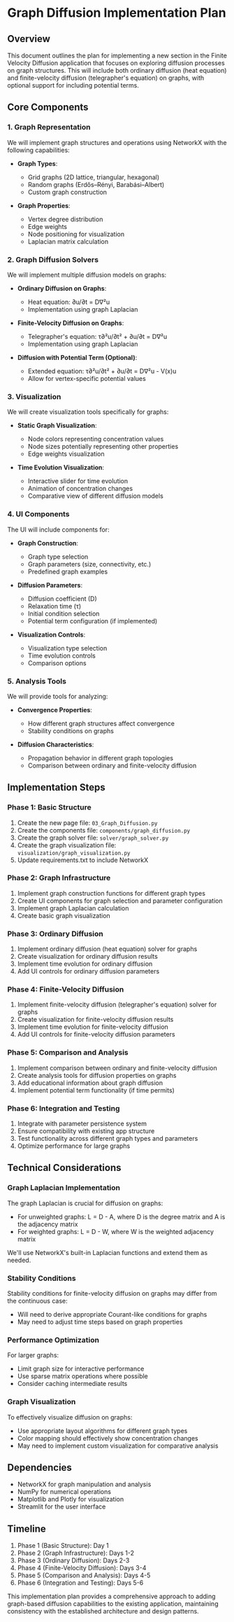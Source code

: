 # Graph Diffusion Implementation Plan

## Overview

This document outlines the plan for implementing a new section in the Finite Velocity Diffusion application that focuses on exploring diffusion processes on graph structures. This will include both ordinary diffusion (heat equation) and finite-velocity diffusion (telegrapher's equation) on graphs, with optional support for including potential terms.

## Core Components

### 1. Graph Representation

We will implement graph structures and operations using NetworkX with the following capabilities:

- **Graph Types**:
  - Grid graphs (2D lattice, triangular, hexagonal)
  - Random graphs (Erdős–Rényi, Barabási–Albert)
  - Custom graph construction
  
- **Graph Properties**:
  - Vertex degree distribution
  - Edge weights
  - Node positioning for visualization
  - Laplacian matrix calculation

### 2. Graph Diffusion Solvers

We will implement multiple diffusion models on graphs:

- **Ordinary Diffusion on Graphs**:
  - Heat equation: ∂u/∂t = D∇²u
  - Implementation using graph Laplacian

- **Finite-Velocity Diffusion on Graphs**:
  - Telegrapher's equation: τ∂²u/∂t² + ∂u/∂t = D∇²u
  - Implementation using graph Laplacian

- **Diffusion with Potential Term (Optional)**:
  - Extended equation: τ∂²u/∂t² + ∂u/∂t = D∇²u - V(x)u
  - Allow for vertex-specific potential values

### 3. Visualization

We will create visualization tools specifically for graphs:

- **Static Graph Visualization**:
  - Node colors representing concentration values
  - Node sizes potentially representing other properties
  - Edge weights visualization

- **Time Evolution Visualization**:
  - Interactive slider for time evolution
  - Animation of concentration changes
  - Comparative view of different diffusion models

### 4. UI Components

The UI will include components for:

- **Graph Construction**:
  - Graph type selection
  - Graph parameters (size, connectivity, etc.)
  - Predefined graph examples

- **Diffusion Parameters**:
  - Diffusion coefficient (D)
  - Relaxation time (τ)
  - Initial condition selection
  - Potential term configuration (if implemented)

- **Visualization Controls**:
  - Visualization type selection
  - Time evolution controls
  - Comparison options

### 5. Analysis Tools

We will provide tools for analyzing:

- **Convergence Properties**:
  - How different graph structures affect convergence
  - Stability conditions on graphs

- **Diffusion Characteristics**:
  - Propagation behavior in different graph topologies
  - Comparison between ordinary and finite-velocity diffusion

## Implementation Steps

### Phase 1: Basic Structure

1. Create the new page file: `03_Graph_Diffusion.py`
2. Create the components file: `components/graph_diffusion.py`
3. Create the graph solver file: `solver/graph_solver.py`
4. Create the graph visualization file: `visualization/graph_visualization.py`
5. Update requirements.txt to include NetworkX

### Phase 2: Graph Infrastructure

1. Implement graph construction functions for different graph types
2. Create UI components for graph selection and parameter configuration
3. Implement graph Laplacian calculation
4. Create basic graph visualization

### Phase 3: Ordinary Diffusion

1. Implement ordinary diffusion (heat equation) solver for graphs
2. Create visualization for ordinary diffusion results
3. Implement time evolution for ordinary diffusion
4. Add UI controls for ordinary diffusion parameters

### Phase 4: Finite-Velocity Diffusion

1. Implement finite-velocity diffusion (telegrapher's equation) solver for graphs
2. Create visualization for finite-velocity diffusion results
3. Implement time evolution for finite-velocity diffusion
4. Add UI controls for finite-velocity diffusion parameters

### Phase 5: Comparison and Analysis

1. Implement comparison between ordinary and finite-velocity diffusion
2. Create analysis tools for diffusion properties on graphs
3. Add educational information about graph diffusion
4. Implement potential term functionality (if time permits)

### Phase 6: Integration and Testing

1. Integrate with parameter persistence system
2. Ensure compatibility with existing app structure
3. Test functionality across different graph types and parameters
4. Optimize performance for large graphs

## Technical Considerations

### Graph Laplacian Implementation

The graph Laplacian is crucial for diffusion on graphs:
- For unweighted graphs: L = D - A, where D is the degree matrix and A is the adjacency matrix
- For weighted graphs: L = D - W, where W is the weighted adjacency matrix

We'll use NetworkX's built-in Laplacian functions and extend them as needed.

### Stability Conditions

Stability conditions for finite-velocity diffusion on graphs may differ from the continuous case:
- Will need to derive appropriate Courant-like conditions for graphs
- May need to adjust time steps based on graph properties

### Performance Optimization

For larger graphs:
- Limit graph size for interactive performance
- Use sparse matrix operations where possible
- Consider caching intermediate results

### Graph Visualization

To effectively visualize diffusion on graphs:
- Use appropriate layout algorithms for different graph types
- Color mapping should effectively show concentration changes
- May need to implement custom visualization for comparative analysis

## Dependencies

- NetworkX for graph manipulation and analysis
- NumPy for numerical operations
- Matplotlib and Plotly for visualization
- Streamlit for the user interface

## Timeline

1. Phase 1 (Basic Structure): Day 1
2. Phase 2 (Graph Infrastructure): Days 1-2
3. Phase 3 (Ordinary Diffusion): Days 2-3
4. Phase 4 (Finite-Velocity Diffusion): Days 3-4
5. Phase 5 (Comparison and Analysis): Days 4-5
6. Phase 6 (Integration and Testing): Days 5-6

This implementation plan provides a comprehensive approach to adding graph-based diffusion capabilities to the existing application, maintaining consistency with the established architecture and design patterns.
